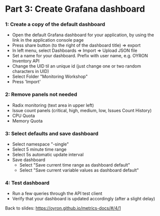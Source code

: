 # Part 3: Create Grafana dashboard

### 1: Create a copy of the default dashboard

* Open the default Grafana dashboard for your application, by using the link in the application console page
* Press share button (to the right of the dashboard title) => export
* In left menu, select Dashboards => Import => Upload JSON file
* Set a name for your dashboard. Prefix with user name, e.g. OYRON Inventory API
* Change the UID til an unique id (just change one or two random characters in UID)
* Select Folder "Monitoring Workshop"
* Press 'Import'

### 2: Remove panels not needed

* Radix monitoring (text area in upper left)
* Issue count panels (critical, high, medium, low, Issues Count History)
* CPU Quota
* Memory Quota

### 3: Select defaults and save dashboard

* Select namespace "<appname>-single"
* Select 5 minute time range
* Select 5s automatic update interval
* Save dashboard
  * Select "Save current time range as dashboard default"
  * Select "Save current variable values as dashboard default"

### 4: Test dashboard

* Run a few queries through the API test client
* Verify that your dashboard is updated accordingly (after a slight delay)

Back to slides: https://oyron.github.io/metrics-docs/#/4/1
